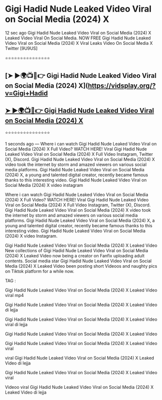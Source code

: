 ﻿# Gigi Hadid Nude Leaked Video Viral on Social Media (2024) X



12 sec ago Gigi Hadid Nude Leaked Video Viral on Social Media (2024) X Leaked Video Viral On Social Media. NOW FREE Gigi Hadid Nude Leaked Video Viral on Social Media (2024) X Viral Leaks Video On Social Media X Twitter [9U9US]

⭐⭐⭐⭐⭐⭐⭐⭐⭐⭐⭐⭐⭐⭐⭐

## [➤ ►🌍📺📱👉 Gigi Hadid Nude Leaked Video Viral on Social Media (2024) X](https://vidsplay.org/?v=Gigi+Hadid

## [➤ ►🌍📺📱👉 Gigi Hadid Nude Leaked Video Viral on Social Media (2024) X](https://vidsplay.org/?v=Gigi+Hadid)


⭐⭐⭐⭐⭐⭐⭐⭐⭐⭐⭐⭐⭐⭐⭐



1 seconds ago — Where i can watch Gigi Hadid Nude Leaked Video Viral on Social Media (2024) X Full Video? WATCH HERE! Viral Gigi Hadid Nude Leaked Video Viral on Social Media (2024) X Full Video Instagram, Twitter (X), Discord. Gigi Hadid Nude Leaked Video Viral on Social Media (2024) X video took the internet by storm and amazed viewers on various social media platforms. Gigi Hadid Nude Leaked Video Viral on Social Media (2024) X, a young and talented digital creator, recently became famous thanks to this interesting video. Gigi Hadid Nude Leaked Video Viral on Social Media (2024) X video instagram

Where i can watch Gigi Hadid Nude Leaked Video Viral on Social Media (2024) X Full Video? WATCH HERE! Viral Gigi Hadid Nude Leaked Video Viral on Social Media (2024) X Full Video Instagram, Twitter (X), Discord. Gigi Hadid Nude Leaked Video Viral on Social Media (2024) X video took the internet by storm and amazed viewers on various social media platforms. Gigi Hadid Nude Leaked Video Viral on Social Media (2024) X, a young and talented digital creator, recently became famous thanks to this interesting video. Gigi Hadid Nude Leaked Video Viral on Social Media (2024) X video Instagram.

Gigi Hadid Nude Leaked Video Viral on Social Media (2024) X Leaked Video New collections of Gigi Hadid Nude Leaked Video Viral on Social Media (2024) X Leaked Video now being a creator on Fanfix uploading adult contents. Social media star Gigi Hadid Nude Leaked Video Viral on Social Media (2024) X Leaked Video been posting short Videoos and naughty pics on Tiktok platform for a while now.

TAG :

 

Gigi Hadid Nude Leaked Video Viral on Social Media (2024) X Leaked Video viral mp4

 

Gigi Hadid Nude Leaked Video Viral on Social Media (2024) X Leaked Video di lejja

 

Gigi Hadid Nude Leaked Video Viral on Social Media (2024) X Leaked Video viral di lejja

 

Gigi Hadid Nude Leaked Video Viral on Social Media (2024) X Leaked Video

 

Gigi Hadid Nude Leaked Video Viral on Social Media (2024) X Leaked Video viral

 

viral Gigi Hadid Nude Leaked Video Viral on Social Media (2024) X Leaked Video di lejja

 

Gigi Hadid Nude Leaked Video Viral on Social Media (2024) X Leaked Video viral

 

Videoo viral Gigi Hadid Nude Leaked Video Viral on Social Media (2024) X Leaked Video di lejja